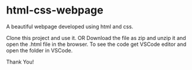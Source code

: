# html-css-webpage
A beautiful webpage developed using html and css.

Clone this project and use it. OR Download the file as zip and unzip it and open the .html file in the browser. To see the code get VSCode editor and open the folder in VSCode.

Thank You!
